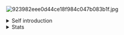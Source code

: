 ![923982eee0d44ce18f984c047b083b1f.jpg](https://bu.dusays.com/2025/03/21/67dc3ca22d617.jpg)
<details>
<summary>Self introduction</summary>

## Empty_Dust's self introduction 👋
### Abstract
Hi! I'm Empty_Dust, a student in Shanghai, China.\
My majar: Daydreamer.\
My tech stack: CPP (CP), Python (Newbie).\
My hobbies: ACGN (I'm extremely obssessed with that), Go(A kind of chess)

### About my name
- This is a directly translation from my past Chinese online name;
- Which means not to think too much;
- Now you can call me fengling.

### Some plans
- Deep Learning;
- Multi-Agent;
- Flutter&Golang APP;
- A website helper for SUEP students.

### Blog
- [Fengling's Blog](https://www.emptydust.com/)

### Contact me
- Email: yuxiubai2024@foxmail.com
- Email: fenglingyexing@gmail.com

</details>

<details>
<summary>Stats</summary>
 
### github stats
<img align="" height="160px" src="https://github-readme-stats.vercel.app/api?username=emptydust&show_icons=true&count_private=true&include_all_commits=true&line_height=21&bg_color=0,EC6C6C,FFD479,FFFC79,73FA79&theme=graywhite&locale=en"/><img align="" height="160px" src="https://github-readme-stats.vercel.app/api/top-langs/?username=emptydust&hide_title=true&hide_border=true&layout=compact&bg_color=0,73FA79,73FDFF,D783FF&theme=graywhite&locale=en"/>

### wakaTime
<!--START_SECTION:waka-->
![Code Time](http://img.shields.io/badge/Code%20Time-3%20hrs%2017%20mins-blue)

![Profile Views](http://img.shields.io/badge/Profile%20Views-3-blue)

**🐱 My GitHub Data** 

> 📦 457.0 kB Used in GitHub's Storage 
 > 
> 🚫 Not Opted to Hire
 > 
> 📜 25 Public Repositories 
 > 
> 🔑 5 Private Repositories 
 > 
**I'm an Early 🐤** 

```text
🌞 Morning                108 commits         ██████░░░░░░░░░░░░░░░░░░░   23.84 % 
🌆 Daytime                164 commits         █████████░░░░░░░░░░░░░░░░   36.20 % 
🌃 Evening                169 commits         █████████░░░░░░░░░░░░░░░░   37.31 % 
🌙 Night                  12 commits          █░░░░░░░░░░░░░░░░░░░░░░░░   02.65 % 
```
📅 **I'm Most Productive on Tuesday** 

```text
Monday                   50 commits          ███░░░░░░░░░░░░░░░░░░░░░░   11.04 % 
Tuesday                  95 commits          █████░░░░░░░░░░░░░░░░░░░░   20.97 % 
Wednesday                86 commits          █████░░░░░░░░░░░░░░░░░░░░   18.98 % 
Thursday                 49 commits          ███░░░░░░░░░░░░░░░░░░░░░░   10.82 % 
Friday                   45 commits          ██░░░░░░░░░░░░░░░░░░░░░░░   09.93 % 
Saturday                 93 commits          █████░░░░░░░░░░░░░░░░░░░░   20.53 % 
Sunday                   35 commits          ██░░░░░░░░░░░░░░░░░░░░░░░   07.73 % 
```


📊 **This Week I Spent My Time On** 

```text
🕑︎ Time Zone: Asia/Shanghai

💬 Programming Languages: 
C++                      2 hrs 41 mins       ████████████████████░░░░░   82.00 % 
Markdown                 19 mins             ██░░░░░░░░░░░░░░░░░░░░░░░   09.70 % 
YAML                     12 mins             ██░░░░░░░░░░░░░░░░░░░░░░░   06.38 % 
Python                   3 mins              ░░░░░░░░░░░░░░░░░░░░░░░░░   01.71 % 
INI                      0 secs              ░░░░░░░░░░░░░░░░░░░░░░░░░   00.20 % 

🔥 Editors: 
VS Code                  3 hrs 16 mins       █████████████████████████   100.00 % 

🐱‍💻 Projects: 
Fengling-s-Algorithm-Code2 hrs 25 mins       ███████████████████░░░░░░   74.28 % 
linear_maths             22 mins             ███░░░░░░░░░░░░░░░░░░░░░░   11.49 % 
EmptyDust.github.io      18 mins             ██░░░░░░░░░░░░░░░░░░░░░░░   09.42 % 
SUEP-ExamOpenResource    8 mins              █░░░░░░░░░░░░░░░░░░░░░░░░   04.31 % 
SocioDojo                0 secs              ░░░░░░░░░░░░░░░░░░░░░░░░░   00.50 % 

💻 Operating System: 
Windows                  3 hrs 16 mins       █████████████████████████   100.00 % 
```

**I Mostly Code in C++** 

```text
C++                      6 repos             ████████░░░░░░░░░░░░░░░░░   30.00 % 
Python                   5 repos             ██████░░░░░░░░░░░░░░░░░░░   25.00 % 
Java                     4 repos             █████░░░░░░░░░░░░░░░░░░░░   20.00 % 
Vue                      1 repo              █░░░░░░░░░░░░░░░░░░░░░░░░   05.00 % 
Stylus                   1 repo              █░░░░░░░░░░░░░░░░░░░░░░░░   05.00 % 
```



**Timeline**

![Lines of Code chart](https://raw.githubusercontent.com/EmptyDust/EmptyDust/main/assets/bar_graph.png)


 Last Updated on 22/03/2025 18:40:27 UTC
<!--END_SECTION:waka-->

</details>

